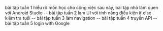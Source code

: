 bài tập tuần 1 hiểu rõ môn học cho công việc sau này,
bài tập nhỏ làm quen với Android Studio 
-- bài tập tuần 2 làm UI với tính năng điều kiện if else kiểm tra tuổi 
-- bài tập tuần 3 làm navigation
-- bài tập tuần 4 truyền API
-- bài tập tuần 5 login with Google
